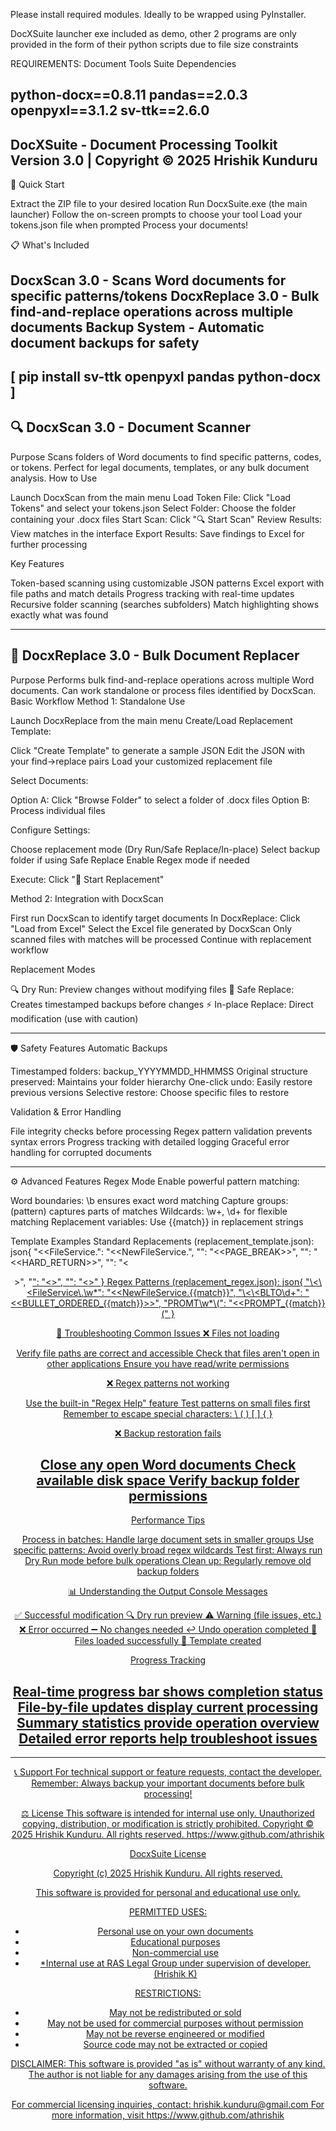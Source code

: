 Please install required modules.
Ideally to be wrapped using PyInstaller.

DocXSuite launcher exe included as demo, other 2 programs are only provided in the form of their python scripts due to file size constraints

REQUIREMENTS: Document Tools Suite Dependencies

python-docx==0.8.11
pandas==2.0.3
openpyxl==3.1.2
sv-ttk==2.6.0
-----------------------------------------------------------------------------------
DocXSuite - Document Processing Toolkit
Version 3.0 | Copyright © 2025 Hrishik Kunduru
-----------------------------------------------------------------------------------
🚀 Quick Start

Extract the ZIP file to your desired location
Run DocxSuite.exe (the main launcher)
Follow the on-screen prompts to choose your tool
Load your tokens.json file when prompted
Process your documents!


📋 What's Included

DocxScan 3.0 - Scans Word documents for specific patterns/tokens
DocxReplace 3.0 - Bulk find-and-replace operations across multiple documents
Backup System - Automatic document backups for safety
-----------------------------------------------------------------------------------
[ pip install sv-ttk openpyxl pandas python-docx ]
-----------------------------------------------------------------------------------
🔍 DocxScan 3.0 - Document Scanner
-----------------------------------------------------------------------------------
Purpose
Scans folders of Word documents to find specific patterns, codes, or tokens. Perfect for legal documents, templates, or any bulk document analysis.
How to Use

Launch DocxScan from the main menu
Load Token File: Click "Load Tokens" and select your tokens.json
Select Folder: Choose the folder containing your .docx files
Start Scan: Click "🔍 Start Scan"
Review Results: View matches in the interface
Export Results: Save findings to Excel for further processing

Key Features

Token-based scanning using customizable JSON patterns
Excel export with file paths and match details
Progress tracking with real-time updates
Recursive folder scanning (searches subfolders)
Match highlighting shows exactly what was found

-----------------------------------------------------------------------------------
🔄 DocxReplace 3.0 - Bulk Document Replacer
-----------------------------------------------------------------------------------
Purpose
Performs bulk find-and-replace operations across multiple Word documents. Can work standalone or process files identified by DocxScan.
Basic Workflow
Method 1: Standalone Use

Launch DocxReplace from the main menu
Create/Load Replacement Template:

Click "Create Template" to generate a sample JSON
Edit the JSON with your find→replace pairs
Load your customized replacement file


Select Documents:

Option A: Click "Browse Folder" to select a folder of .docx files
Option B: Process individual files


Configure Settings:

Choose replacement mode (Dry Run/Safe Replace/In-place)
Select backup folder if using Safe Replace
Enable Regex mode if needed


Execute: Click "🚀 Start Replacement"

Method 2: Integration with DocxScan

First run DocxScan to identify target documents
In DocxReplace: Click "Load from Excel"
Select the Excel file generated by DocxScan
Only scanned files with matches will be processed
Continue with replacement workflow

Replacement Modes

🔍 Dry Run: Preview changes without modifying files
💾 Safe Replace: Creates timestamped backups before changes
⚡ In-place Replace: Direct modification (use with caution)

-----------------------------------------------------------------------------------
🛡️ Safety Features
Automatic Backups

Timestamped folders: backup_YYYYMMDD_HHMMSS
Original structure preserved: Maintains your folder hierarchy
One-click undo: Easily restore previous versions
Selective restore: Choose specific files to restore

Validation & Error Handling

File integrity checks before processing
Regex pattern validation prevents syntax errors
Progress tracking with detailed logging
Graceful error handling for corrupted documents

-----------------------------------------------------------------------------------
⚙️ Advanced Features
Regex Mode
Enable powerful pattern matching:

Word boundaries: \b ensures exact word matching
Capture groups: (pattern) captures parts of matches
Wildcards: \w+, \d+ for flexible matching
Replacement variables: Use {{match}} in replacement strings

Template Examples
Standard Replacements (replacement_template.json):
json{
  "<<FileService.": "<<NewFileService.",
  "</ff>": "<<PAGE_BREAK>>",
  "</pp>": "<<HARD_RETURN>>",
  "<c>": "<<CENTER>>",
  "<u>": "<<UNDERLINE>>",
  "<bold>": "<<BOLD>>"
}
Regex Patterns (replacement_regex.json):
json{
  "\\<\\<FileService\\.\\w*": "<<NewFileService.{{match}}",
  "\\<\\<BLTO\\d+": "<<BULLET_ORDERED_{{match}}>>",
  "PROMT\\w*\\(": "<<PROMPT_{{match}}("
}

🔧 Troubleshooting
Common Issues
❌ Files not loading

Verify file paths are correct and accessible
Check that files aren't open in other applications
Ensure you have read/write permissions

❌ Regex patterns not working

Use the built-in "Regex Help" feature
Test patterns on small files first
Remember to escape special characters: \ ( ) [ ] { }

❌ Backup restoration fails

Close any open Word documents
Check available disk space
Verify backup folder permissions
-----------------------------------------------------------------------------------
Performance Tips

Process in batches: Handle large document sets in smaller groups
Use specific patterns: Avoid overly broad regex wildcards
Test first: Always run Dry Run mode before bulk operations
Clean up: Regularly remove old backup folders


📊 Understanding the Output
Console Messages

✅ Successful modification
🔍 Dry run preview
⚠️ Warning (file issues, etc.)
❌ Error occurred
➖ No changes needed
↩️ Undo operation completed
📁 Files loaded successfully
📄 Template created

Progress Tracking

Real-time progress bar shows completion status
File-by-file updates display current processing
Summary statistics provide operation overview
Detailed error reports help troubleshoot issues
-----------------------------------------------------------------------------------
-----------------------------------------------------------------------------------
📞 Support
For technical support or feature requests, contact the developer.
Remember: Always backup your important documents before bulk processing!

⚖️ License
This software is intended for internal use only. Unauthorized copying, distribution, or modification is strictly prohibited.
Copyright © 2025 Hrishik Kunduru. All rights reserved.
https://www.github.com/athrishik
























DocxSuite License

Copyright (c) 2025 Hrishik Kunduru. All rights reserved.

This software is provided for personal and educational use only.

PERMITTED USES:
- Personal use on your own documents
- Educational purposes
- Non-commercial use
- *Internal use at RAS Legal Group under supervision of developer. (Hrishik K)

RESTRICTIONS:
- May not be redistributed or sold
- May not be used for commercial purposes without permission
- May not be reverse engineered or modified
- Source code may not be extracted or copied

DISCLAIMER:
This software is provided "as is" without warranty of any kind. The author 
is not liable for any damages arising from the use of this software.

For commercial licensing inquiries, contact: hrishik.kunduru@gmail.com
For more information, visit https://www.github.com/athrishik

